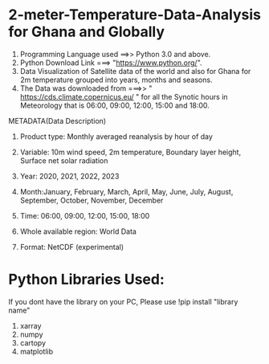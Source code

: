# 2-meter-Temperature-Data-Analysis for Ghana and Globally


1. Programming Language used ==>> Python 3.0 and above. 
2. Python Download Link ===> "https://www.python.org/". 
3. Data Visualization of Satellite data of the world and also for Ghana for 2m temperature grouped into years, months and seasons.
4. The Data was downloaded from ===>>  " https://cds.climate.copernicus.eu/ "  for all the Synotic hours in Meteorology that is 06:00, 09:00, 12:00, 15:00 and 18:00.

METADATA(Data Description)
1. Product type: Monthly averaged reanalysis by hour of day

2. Variable: 10m wind speed, 2m temperature, Boundary layer height, Surface net solar radiation

3. Year: 2020, 2021, 2022, 2023

4. Month:January, February, March, April, May, June, July, August, September, October, November, December

5. Time: 06:00, 09:00, 12:00, 15:00, 18:00

6. Whole available region: World Data

7. Format: NetCDF (experimental)


# Python Libraries Used:

If you dont have the library on your PC, Please use !pip install "library name" 

1. xarray
2. numpy
3. cartopy
4. matplotlib
